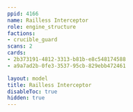 ```yaml
---
ppid: 4166
name: Railless Interceptor
role: engine_structure
factions:
- crucible_guard
scans: 2
cards:
- 2b373191-4812-3313-b81b-e8c548174588
- a9a7ad2b-0fe3-3537-95cb-829ebb472461

layout: model
title: Railless Interceptor
disableToc: true
hidden: true
---
```

